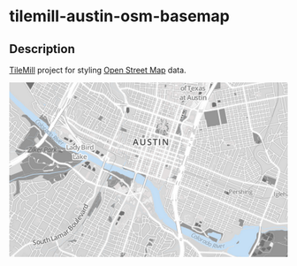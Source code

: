 tilemill-austin-osm-basemap
======================

Description
----------------------
[TileMill](http://www.mapbox.com/tilemill/) project for styling [Open Street Map](http://www.openstreetmap.org) data.

![sample map](https://raw.githubusercontent.com/bthelen/tilemill-austin-osm-basemap/minimalstyle/screenshot.png)

